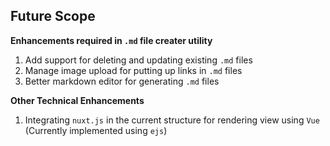 ## Future Scope

**Enhancements required in `.md` file creater utility**
1. Add support for deleting and updating existing `.md` files
2. Manage image upload for putting up links in `.md` files
3. Better markdown editor for generating `.md` files

**Other Technical Enhancements**
1. Integrating `nuxt.js` in the current structure for rendering view using `Vue` (Currently implemented using `ejs`)
